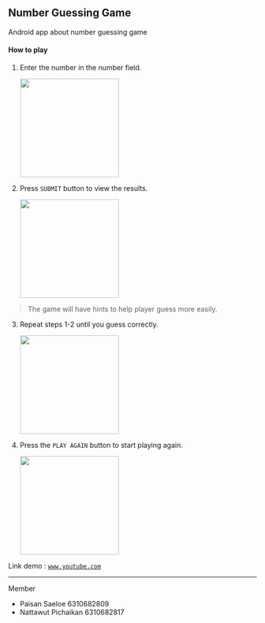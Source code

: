 ## Number Guessing Game
Android app about number guessing game

#### How to play
1. Enter the number in the number field.

   <img src="https://user-images.githubusercontent.com/70094208/222573267-163158b7-8560-40f6-b78a-2618f7ff9e7c.png" width="200px">

2. Press `SUBMIT` button to view the results.

   <img src="https://user-images.githubusercontent.com/70094208/222574023-6a1489b7-9d7a-432f-b43c-1038cb6c1881.png" width="200px">

> The game will have hints to help player guess more easily.

3. Repeat steps 1-2 until you guess correctly.

   <img src="https://user-images.githubusercontent.com/70094208/222574324-53ed71c3-d009-4d16-a228-ae3cf1682c91.png" width="200px">

4. Press the `PLAY AGAIN` button to start playing again.

   <img src="https://user-images.githubusercontent.com/70094208/222574420-e1c7742e-9220-4ea0-8ff8-e9d050050ee6.png" width="200px">

Link demo : <code><a href="https://www.youtube.com">www.youtube.com</a></code>
<hr>

Member
- Paisan Saeloe 6310682809
- Nattawut Pichaikan 6310682817
